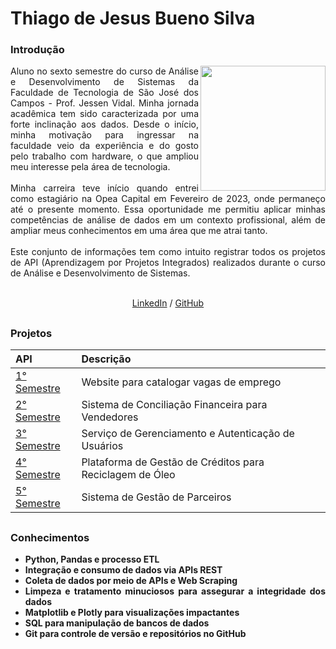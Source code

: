 # Thiago de Jesus Bueno Silva
<div align="justify">
 <h3 align="left">Introdução </h3>
 <div style="display: inline_block">
    <img align="right" src="https://github.com/TjBueno/Trabalho-de-Gradua-o/blob/main/img/Thiago.jpeg" height="200">
  <div>
  Aluno no sexto semestre do curso de Análise e Desenvolvimento de Sistemas da Faculdade de Tecnologia de São José dos Campos - Prof. Jessen Vidal. Minha jornada acadêmica tem sido caracterizada por uma forte inclinação aos dados. Desde o início, minha motivação para ingressar na faculdade veio da experiência e do gosto pelo trabalho com hardware, o que ampliou meu interesse pela área de tecnologia.
  <br><br>
  Minha carreira teve início quando entrei como estagiário na Opea Capital em Fevereiro de 2023, onde permaneço até o presente momento. Essa oportunidade me permitiu aplicar minhas competências de análise de dados em um contexto profissional, além de ampliar meus conhecimentos em uma área que me atrai tanto.
  <br><br>
  Este conjunto de informações tem como intuito registrar todos os projetos de API (Aprendizagem por Projetos Integrados) realizados durante o curso de Análise e Desenvolvimento de Sistemas.
  <br><br>
</div>

<p align='center'>
  <a href='https://www.linkedin.com/in/thiago-bueno-324703207/'>LinkedIn</a> / <a href='https://github.com/TjBueno'>GitHub</a>
</p>


 ##
 
<h3 align="left"> 	Projetos </h3> 


<div align="left">
  
 |   API  |    Descrição    |
 | :---         | :---      |
 | [1° Semestre](https://github.com/TjBueno/Trabalho-de-Gradua-o/tree/main/API01)   | Website para catalogar vagas de emprego |
 | [2° Semestre](https://github.com/TjBueno/Trabalho-de-Gradua-o/tree/main/API02)   | Sistema de Conciliação Financeira para Vendedores |
 | [3° Semestre](https://github.com/TjBueno/Trabalho-de-Gradua-o/tree/main/API03)   | Serviço de Gerenciamento e Autenticação de Usuários |
 | [4° Semestre](https://github.com/TjBueno/Trabalho-de-Gradua-o/tree/main/API04)   | Plataforma de Gestão de Créditos para Reciclagem de Óleo |
 | [5° Semestre](https://github.com/TjBueno/Trabalho-de-Gradua-o/tree/main/API05)   | Sistema de Gestão de Parceiros |

 
</div>

 ##

<h3 align="left"> 	Conhecimentos </h3>   

- **Python, Pandas e processo ETL**
- **Integração e consumo de dados via APIs REST**
- **Coleta de dados por meio de APIs e Web Scraping**
- **Limpeza e tratamento minuciosos para assegurar a integridade dos dados**
- **Matplotlib e Plotly para visualizações impactantes**
- **SQL para manipulação de bancos de dados**
- **Git para controle de versão e repositórios no GitHub**

 
